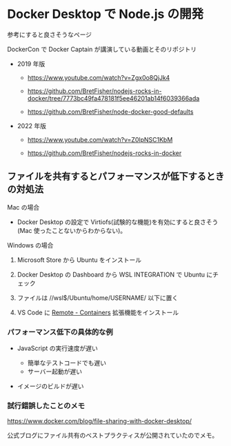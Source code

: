 # Docker Desktop で Node.js の開発

参考にすると良さそうなページ

DockerCon で Docker Captain が講演している動画とそのリポジトリ

- 2019 年版

  - https://www.youtube.com/watch?v=Zgx0o8QjJk4

  - https://github.com/BretFisher/nodejs-rocks-in-docker/tree/7773bc49fa478181f5ee46201ab14f6039366ada

  - https://github.com/BretFisher/node-docker-good-defaults

- 2022 年版

  - https://www.youtube.com/watch?v=Z0lpNSC1KbM

  - https://github.com/BretFisher/nodejs-rocks-in-docker

## ファイルを共有するとパフォーマンスが低下するときの対処法

Mac の場合

- Docker Desktop の設定で Virtiofs(試験的な機能)を有効にすると良さそう(Mac 使ったことないからわからない)。

Windows の場合

1. Microsoft Store から Ubuntu をインストール

1. Docker Desktop の Dashboard から WSL INTEGRATION で Ubuntu にチェック

1. ファイルは //wsl$/Ubuntu/home/USERNAME/ 以下に置く

1. VS Code に [Remote - Containers](https://marketplace.visualstudio.com/items?itemName=ms-vscode-remote.remote-containers) 拡張機能をインストール

### パフォーマンス低下の具体的な例

- JavaScript の実行速度が遅い

  - 簡単なテストコードでも遅い
  - サーバー起動が遅い

- イメージのビルドが遅い

### 試行錯誤したことのメモ

https://www.docker.com/blog/file-sharing-with-docker-desktop/

公式ブログにファイル共有のベストプラクティスが公開されていたのでメモ。
